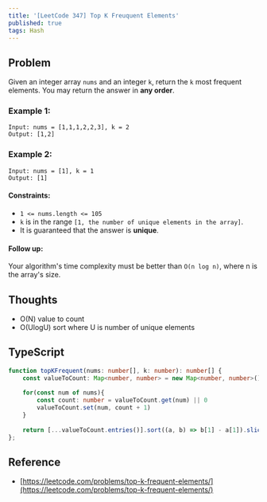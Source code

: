 ```yaml
---
title: '[LeetCode 347] Top K Freuquent Elements'
published: true
tags: Hash
---
```


## Problem

Given an integer array `nums` and an integer `k`, return the `k` most frequent elements. You may return the answer in **any order**.

### Example 1:

```
Input: nums = [1,1,1,2,2,3], k = 2
Output: [1,2]
```

### Example 2:

```
Input: nums = [1], k = 1
Output: [1]
```

#### Constraints:

- `1 <= nums.length <= 105`
- `k` is in the range `[1, the number of unique elements in the array]`.
- It is guaranteed that the answer is **unique**.
 
#### Follow up:

Your algorithm's time complexity must be better than `O(n log n)`, where n is the array's size.

## Thoughts

- O(N) value to count
- O(UlogU) sort where U is number of unique elements

## TypeScript

```typescript
function topKFrequent(nums: number[], k: number): number[] {
    const valueToCount: Map<number, number> = new Map<number, number>();
    
    for(const num of nums){
        const count: number = valueToCount.get(num) || 0
        valueToCount.set(num, count + 1)
    }
    
    return [...valueToCount.entries()].sort((a, b) => b[1] - a[1]).slice(0, k).map(entry => entry[0])
};
```

## Reference

- [https://leetcode.com/problems/top-k-frequent-elements/](https://leetcode.com/problems/top-k-frequent-elements/)